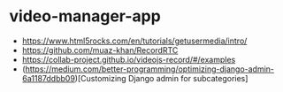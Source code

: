 # video-manager-app

- https://www.html5rocks.com/en/tutorials/getusermedia/intro/
- https://github.com/muaz-khan/RecordRTC
- https://collab-project.github.io/videojs-record/#/examples
- (https://medium.com/better-programming/optimizing-django-admin-6a1187ddbb09)[Customizing Django admin for subcategories]
